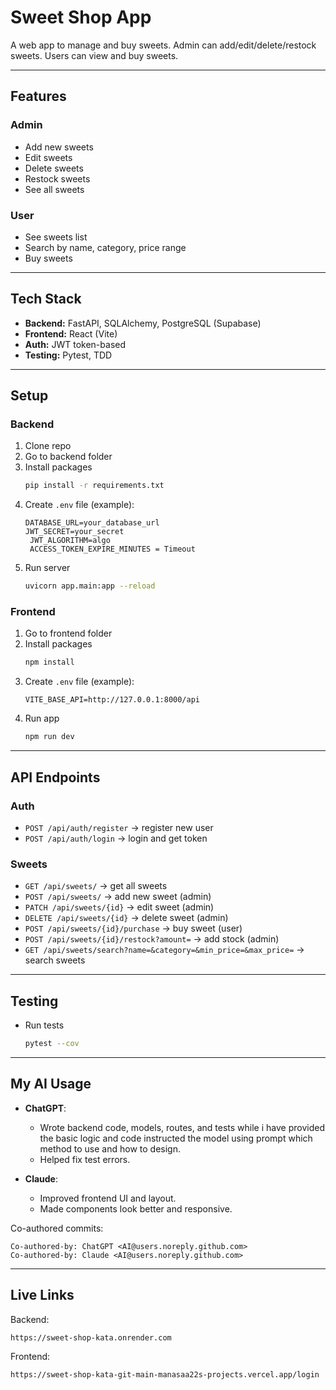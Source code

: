 # Sweet Shop App

A web app to manage and buy sweets. Admin can add/edit/delete/restock sweets. Users can view and buy sweets.

---

## Features

### Admin

- Add new sweets
- Edit sweets
- Delete sweets
- Restock sweets
- See all sweets

### User

- See sweets list
- Search by name, category, price range
- Buy sweets

---

## Tech Stack

- **Backend:** FastAPI, SQLAlchemy, PostgreSQL (Supabase)
- **Frontend:** React (Vite)
- **Auth:** JWT token-based
- **Testing:** Pytest, TDD

---

## Setup

### Backend

1. Clone repo
2. Go to backend folder
3. Install packages
   ```bash
   pip install -r requirements.txt
   ```
4. Create `.env` file (example):
   ```env
   DATABASE_URL=your_database_url
   JWT_SECRET=your_secret
    JWT_ALGORITHM=algo
    ACCESS_TOKEN_EXPIRE_MINUTES = Timeout
   ```
5. Run server
   ```bash
   uvicorn app.main:app --reload
   ```

### Frontend

1. Go to frontend folder
2. Install packages
   ```bash
   npm install
   ```
3. Create `.env` file (example):
   ```env
   VITE_BASE_API=http://127.0.0.1:8000/api
   ```
4. Run app
   ```bash
   npm run dev
   ```

---

## API Endpoints

### Auth

- `POST /api/auth/register` → register new user
- `POST /api/auth/login` → login and get token

### Sweets

- `GET /api/sweets/` → get all sweets
- `POST /api/sweets/` → add new sweet (admin)
- `PATCH /api/sweets/{id}` → edit sweet (admin)
- `DELETE /api/sweets/{id}` → delete sweet (admin)
- `POST /api/sweets/{id}/purchase` → buy sweet (user)
- `POST /api/sweets/{id}/restock?amount=` → add stock (admin)
- `GET /api/sweets/search?name=&category=&min_price=&max_price=` → search sweets

---

## Testing

- Run tests
  ```bash
  pytest --cov
  ```

---

## My AI Usage

- **ChatGPT**:

  - Wrote backend code, models, routes, and tests while i have provided the basic logic and code instructed the model using prompt which method to use and how to design.
  - Helped fix test errors.

- **Claude**:

  - Improved frontend UI and layout.
  - Made components look better and responsive.

Co-authored commits:

```
Co-authored-by: ChatGPT <AI@users.noreply.github.com>
Co-authored-by: Claude <AI@users.noreply.github.com>
```

---

## Live Links 
Backend:
```
https://sweet-shop-kata.onrender.com
```
Frontend:
```
https://sweet-shop-kata-git-main-manasaa22s-projects.vercel.app/login
```





